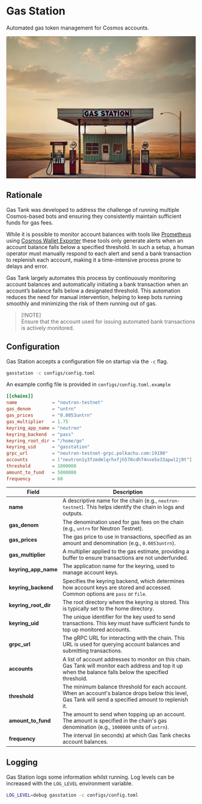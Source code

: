 # Gas Station

Automated gas token management for Cosmos accounts.

![Gas Station](assets/gasstation.png)

## Rationale

Gas Tank was developed to address the challenge of running multiple Cosmos-based
bots and ensuring they consistently maintain sufficient funds for gas fees.

While it is possible to monitor account balances with tools like [Prometheus][1]
using [Cosmos Wallet Exporter][2] these tools only generate alerts when an
account balance falls below a specified threshold. In such a setup, a human
operator must manually respond to each alert and send a bank transaction to
replenish each account, making it a time-intensive process prone to delays and
error.

Gas Tank largely automates this process by continuously monitoring account
balances and automatically initiating a bank transaction when an account’s
balance falls below a designated threshold. This automation reduces the need for
manual intervention, helping to keep bots running smoothly and minimizing the
risk of them running out of gas.

> [!NOTE]\
> Ensure that the account used for issuing automated bank transactions is
> actively monitored.

## Configuration

Gas Station accepts a configuration file on startup via the `-c` flag.

```sh
gasstation -c configs/config.toml
```

An example config file is provided in `configs/config.toml.example`

```toml
[[chains]]
name             = "neutron-testnet"
gas_denom        = "untrn"
gas_prices       = "0.0053untrn"
gas_multiplier   = 1.75
keyring_app_name = "neutron"
keyring_backend  = "pass"
keyring_root_dir = "/home/go"
keyring_uid      = "gasstation"
grpc_url         = "neutron-testnet-grpc.polkachu.com:19190"
accounts         = ["neutron1y3fzmdmlqrhxfjh570cdh74nve5e33apwl2j0t"]
threshold        = 1000000
amount_to_fund   = 5000000
frequency        = 60
```

| Field                | Description                                                                                                                                                  |
| -------------------- | ------------------------------------------------------------------------------------------------------------------------------------------------------------ |
| **name**             | A descriptive name for the chain (e.g., `neutron-testnet`). This helps identify the chain in logs and outputs.                                               |
| **gas_denom**        | The denomination used for gas fees on the chain (e.g., `untrn` for Neutron Testnet).                                                                         |
| **gas_prices**       | The gas price to use in transactions, specified as an amount and denomination (e.g., `0.0053untrn`).                                                         |
| **gas_multiplier**   | A multiplier applied to the gas estimate, providing a buffer to ensure transactions are not underfunded.                                                     |
| **keyring_app_name** | The application name for the keyring, used to manage account keys.                                                                                           |
| **keyring_backend**  | Specifies the keyring backend, which determines how account keys are stored and accessed. Common options are `pass` or `file`.                               |
| **keyring_root_dir** | The root directory where the keyring is stored. This is typically set to the home directory.                                                                 |
| **keyring_uid**      | The unique identifier for the key used to send transactions. This key must have sufficient funds to top up monitored accounts.                               |
| **grpc_url**         | The gRPC URL for interacting with the chain. This URL is used for querying account balances and submitting transactions.                                     |
| **accounts**         | A list of account addresses to monitor on this chain. Gas Tank will monitor each address and top it up when the balance falls below the specified threshold. |
| **threshold**        | The minimum balance threshold for each account. When an account's balance drops below this level, Gas Tank will send a specified amount to replenish it.     |
| **amount_to_fund**   | The amount to send when topping up an account. The amount is specified in the chain's gas denomination (e.g., `1000000` units of `untrn`).                   |
| **frequency**        | The interval (in seconds) at which Gas Tank checks account balances.                                                                                         |

[1]: https://prometheus.io/
[2]: https://github.com/QuokkaStake/cosmos-wallets-exporter

## Logging

Gas Station logs some information whilst running. Log levels can be increased
with the `LOG_LEVEL` environment variable.

```sh
LOG_LEVEL=debug gasstation -c configs/config.toml
```
